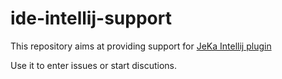 # ide-intellij-support

This repository aims at providing support for [JeKa Intellij plugin](https://plugins.jetbrains.com/plugin/24505-jeka)

Use it to enter issues or start discutions.

